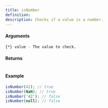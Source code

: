 ```yaml
---
title: isNumber
definition: 
description: Checks if a value is a number.
---
```



#### Arguments


```bash
{*} value - The value to check.
```


#### Returns


```bash

```


#### Example


```ts
isNumber(42); // trueisNumber(NaN); // trueisNumber('42'); // falseisNumber(null); // false
```